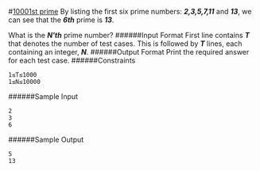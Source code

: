 #[10001st prime](https://www.hackerrank.com/contests/projecteuler/challenges/euler007)
By listing the first six prime numbers: **_2,3,5,7,11_** and **_13_**, we can see that the **_6th_** prime is **_13_**.

What is the **_N'th_** prime number?
######Input Format
First line contains **_T_** that denotes the number of test cases. This is followed by **_T_** lines, each containing an integer, **_N_**.
######Output Format
Print the required answer for each test case.
######Constraints
```shell
1≤T≤1000
1≤N≤10000
```
######Sample Input
```shell
2
3
6
```
######Sample Output
```shell
5
13
```
